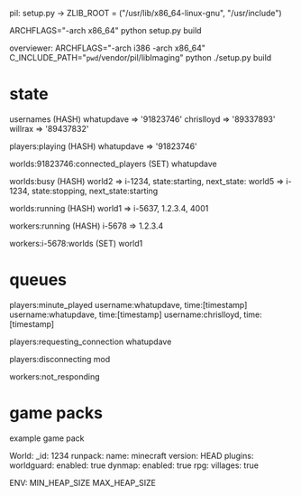 pil: 
  setup.py -> ZLIB_ROOT = ("/usr/lib/x86_64-linux-gnu", "/usr/include")
  
  ARCHFLAGS="-arch x86_64" python setup.py build
  
overviewer:
  ARCHFLAGS="-arch i386 -arch x86_64" C_INCLUDE_PATH="`pwd`/vendor/pil/libImaging" python ./setup.py build


# state

usernames (HASH)
  whatupdave => '91823746'
  chrislloyd => '89337893'
  willrax    => '89437832'
  
players:playing (HASH)
  whatupdave => '91823746'
  
worlds:91823746:connected_players (SET)
  whatupdave
  
worlds:busy (HASH)
  world2 => i-1234, state:starting, next_state:
  world5 => i-1234, state:stopping, next_state:starting
  
worlds:running (HASH)
  world1 => i-5637, 1.2.3.4, 4001
  
workers:running (HASH)
  i-5678 => 1.2.3.4

workers:i-5678:worlds (SET)
  world1

# queues

players:minute_played
  username:whatupdave, time:[timestamp]
  username:whatupdave, time:[timestamp]
  username:chrislloyd, time:[timestamp]

players:requesting_connection
  whatupdave

players:disconnecting
  mod

workers:not_responding

# game packs

example game pack

World:
  _id: 1234
  runpack:
    name: minecraft
    version: HEAD
    plugins:
      worldguard:
        enabled: true
      dynmap:
        enabled: true
      rpg:
        villages: true



ENV:
  MIN_HEAP_SIZE
  MAX_HEAP_SIZE



